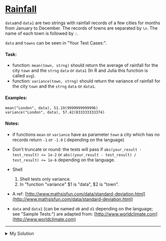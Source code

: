 # [Rainfall](https://www.codewars.com/kata/56a32dd6e4f4748cc3000006)

`data`and `data1` are two strings with rainfall records of a few cities for months from January to December. The records
of towns are separated by `\n`. The name of each town is followed by `:`.

`data` and `towns` can be seen in "Your Test Cases:".

#### Task:

- function: `mean(town, strng)` should return the average of rainfall for the city `town` and the `strng` `data` or
  `data1` (In R and Julia this function is called `avg`).
- function: `variance(town, strng)` should return the variance of rainfall for the city `town` and the `strng` `data` or
  `data1`.

#### Examples:

    mean("London", data), 51.19(9999999999996)
    variance("London", data), 57.42(833333333374)

#### Notes:

- if functions `mean` or `variance` have as parameter `town` a city which has no records return `-1` or `-1.0` (
  depending on the language)
- Don't truncate or round: the tests will pass if `abs(your_result - test_result) <= 1e-2` or
  `abs((your_result - test_result) / test_result) <= 1e-6` depending on the language.
- Shell

  1. Shell tests only variance.
  2. In "function "variance" $1 is "data", $2 is "town".

- A
  ref: [http://www.mathsisfun.com/data/standard-deviation.html](http://www.mathsisfun.com/data/standard-deviation.html)
- `data` and `data1` (can be named `d0` and `d1` depending on the language; see "Sample Tests:") are adapted
  from: [http://www.worldclimate.com](http://www.worldclimate.com)

---

<details><summary>My Solution</summary>

```js
const getTownData = (town, str) => {
  const townStartIdx = str.indexOf(town + ":");
  if (townStartIdx === -1) return [];

  const townEndIdx = str.indexOf("\n", townStartIdx);
  const townData = str.slice(
    townStartIdx,
    townEndIdx === -1 ? str.length : townEndIdx,
  );

  return townData
    .replace(/[^0-9,.]/g, "")
    .split(",")
    .map(Number);
};

const mean = (town, str) => {
  const data = getTownData(town, str);
  if (data.length === 0) return -1;

  return data.reduce((acc, cur) => acc + cur, 0) / 12;
};

const variance = (town, str) => {
  const data = getTownData(town, str);
  if (data.length === 0) return -1;
  const meanValue = mean(town, str);

  return (
    data.reduce((acc, cur) => acc + (cur - meanValue) ** 2, 0) / data.length
  );
};
```

</details>
